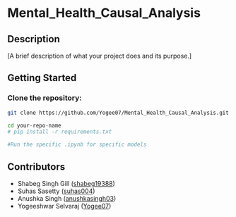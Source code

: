 # Mental_Health_Causal_Analysis

## Description

[A brief description of what your project does and its purpose.]

## Getting Started

### Clone the repository:

```bash
git clone https://github.com/Yogee07/Mental_Health_Causal_Analysis.git
```

```bash
cd your-repo-name
# pip install -r requirements.txt
```

```bash
#Run the specific .ipynb for specific models
```

## Contributors
* Shabeg Singh Gill ([shabeg19388](https://github.com/shabeg19388))
* Suhas Sasetty ([suhas004](https://github.com/suhas004)) 
* Anushka Singh ([anushkasingh03](https://github.com/anushkasingh03))
* Yogeeshwar Selvaraj ([Yogee07](https://github.com/Yogee07/))

